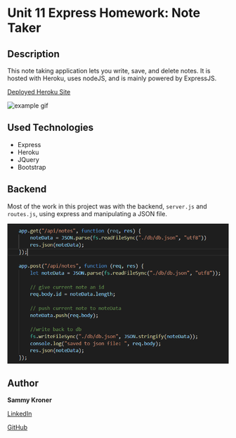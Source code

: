 # Unit 11 Express Homework: Note Taker

## Description

This note taking application lets you write, save, and delete notes. It is hosted with Heroku, uses nodeJS, and is mainly powered by ExpressJS. 

[Deployed Heroku Site](https://thawing-inlet-60871.herokuapp.com/)

![example gif](./public/assets/Note-taker-demo.gif)

## Used Technologies
- Express
- Heroku
- JQuery
- Bootstrap

## Backend

Most of the work in this project was with the backend, `server.js` and `routes.js`, using express and manipulating a JSON file.

![example image](\public\assets\example.png)

## Author

**Sammy Kroner**

[LinkedIn](www.linkedin.com/in/samuel-kroner-44aa11169)

[GitHub](https://github.com/sammyk118)